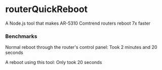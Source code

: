 # routerQuickReboot
A Node.js tool that makes AR-5310 Comtrend routers reboot 7x faster

### Benchmarks
Normal reboot through the router's control panel: Took 2 minutes and 20 seconds

A reboot using this tool: Only took 20 seconds
